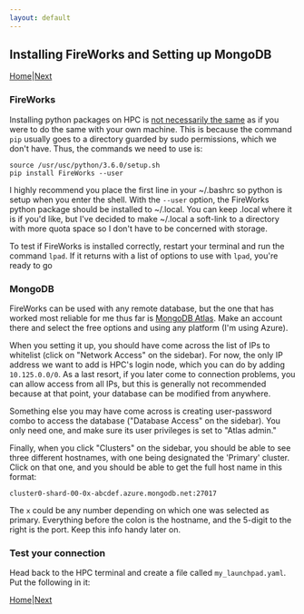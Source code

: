 ```yaml
---
layout: default
---
```


## Installing FireWorks and Setting up MongoDB

[Home](../)|[Next](./FW3-Running-Workflow.html)

### FireWorks

Installing python packages on HPC is [not necessarily the same](https://hpcc.usc.edu/support/documentation/python/) as if you were to do the same with your own machine. This is because the command `pip` usually goes to a directory guarded by sudo permissions, which we don't have. Thus, the commands we need to use is: 

```
source /usr/usc/python/3.6.0/setup.sh
pip install FireWorks --user
```

I highly recommend you place the first line in your ~/.bashrc so python is setup when you enter the shell. With the `--user` option, the FireWorks python package should be installed to ~/.local. You can keep .local where it is if you'd like, but I've decided to make ~/.local a soft-link to a directory with more quota space so I don't have to be concerned with storage.

To test if FireWorks is installed correctly, restart your terminal and run the command `lpad`. If it returns with a list of options to use with `lpad`, you're ready to go

### MongoDB

FireWorks can be used with any remote database, but the one that has worked most reliable for me thus far is [MongoDB Atlas](https://www.mongodb.com/cloud/atlas). Make an account there and select the free options and using any platform (I'm using Azure). 

When you setting it up, you should have come across the list of IPs to whitelist (click on "Network Access" on the sidebar). For now, the only IP address we want to add is HPC's login node, which you can do by adding `10.125.0.0/0`. As a last resort, if you later come to connection problems, you can allow access from all IPs, but this is generally not recommended because at that point, your database can be modified from anywhere. 

Something else you may have come across is creating user-password combo to access the database ("Database Access" on the sidebar). You only need one, and make sure its user privileges is set to "Atlas admin." 

Finally, when you click "Clusters" on the sidebar, you should be able to see three different hostnames, with one being designated the 'Primary' cluster. Click on that one, and you should be able to get the full host name in this format:

```
cluster0-shard-00-0x-abcdef.azure.mongodb.net:27017
```

The `x` could be any number depending on which one was selected as primary. Everything before the colon is the hostname, and the 5-digit to the right is the port. Keep this info handy later on. 


### Test your connection
Head back to the HPC terminal and create a file called `my_launchpad.yaml`. Put the following in it:



[Home](../)|[Next](./FW3-Running-Workflow.html)